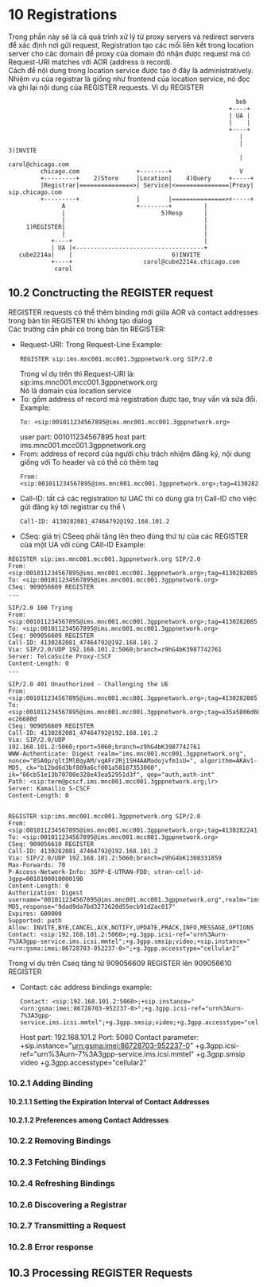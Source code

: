 # 10 Registrations
Trong phần này sẽ là cả quá trình xử lý từ proxy servers và redirect servers để xác định nơi gửi request, 
Registration tạo các mối liên kết trong location server cho các domain để proxy của domain đó nhận được request mà có Request-URI matches với AOR (address ò record). \
Cách để nội dung trong location service được tạo ở đây là administratively.
Nhiệm vụ của registrar là giống như frontend của location service, nó đọc và ghi lại nội dung của REGISTER requests.
Ví dụ REGISTER
```
                                                                bob
                                                              +----+
                                                              | UA |
                                                              |    |
                                                              +----+
                                                                 |
                                                                 |   3)INVITE
                                                                 |   carol@chicago.com
         chicago.com                +--------+                   V
         +---------+    2)Store     |Location|    4)Query     +-----+
         |Registrar|===============>| Service|<===============|Proxy|     sip.chicago.com
         +---------+                |        |===============>+-----+
               A                    +--------+         |
               |                           5)Resp      |
               |                                       |
     1)REGISTER|                                       |
               |                                       |
            +----+                                     |
            | UA |<------------------------------------+
   cube2214a|    |                            6)INVITE
            +----+                    carol@cube2214a.chicago.com
             carol
```
## 10.2 Conctructing the REGISTER request
REGISTER requests có thể thêm binding mới giữa AOR và contact addresses \
trong bản tin REGISTER thì không tạo dialog \
Các trường cần phải có trong bản tin REGISTER:
- Request-URI: Trong Request-Line
  Example: 
  ```
  REGISTER sip:ims.mnc001.mcc001.3gppnetwork.org SIP/2.0
  ```
  Trong ví dụ trên thì Request-URI là: sip:ims.mnc001.mcc001.3gppnetwork.org \
  Nó là domain của location service
- To: gồm address of record mà registration được tạo, truy vấn và sửa đổi. \
  Example:
  ```
  To: <sip:001011234567895@ims.mnc001.mcc001.3gppnetwork.org>
  ```
  user part: 001011234567895
  host part: ims.mnc001.mcc001.3gppnetwork.org
- From: address of record của người chịu trách nhiệm đăng ký, nội dung giống với To header và có thể có thêm tag
  ```
  From: <sip:001011234567895@ims.mnc001.mcc001.3gppnetwork.org>;tag=4130282085
  ```
- Call-ID: tất cả các registration từ UAC thì có dùng giá trị Call-ID cho việc gửi đăng ký tới registrar cụ thể \
  ```
  Call-ID: 4130282081_47464792@192.168.101.2
  ```
- CSeq: giá trị CSeeq phải tăng lên theo đúng thứ tự của các REGISTER của một UA với cùng CAll-ID
  Example:
```
REGISTER sip:ims.mnc001.mcc001.3gppnetwork.org SIP/2.0
From: <sip:001011234567895@ims.mnc001.mcc001.3gppnetwork.org>;tag=4130282085
To: <sip:001011234567895@ims.mnc001.mcc001.3gppnetwork.org>
CSeq: 909056609 REGISTER
...

SIP/2.0 100 Trying
From: <sip:001011234567895@ims.mnc001.mcc001.3gppnetwork.org>;tag=4130282085
To: <sip:001011234567895@ims.mnc001.mcc001.3gppnetwork.org>
CSeq: 909056609 REGISTER
Call-ID: 4130282081_47464792@192.168.101.2
Via: SIP/2.0/UDP 192.168.101.2:5060;branch=z9hG4bK3987742761
Server: TelcoSuite Proxy-CSCF
Content-Length: 0
... 

SIP/2.0 401 Unauthorized - Challenging the UE
From: <sip:001011234567895@ims.mnc001.mcc001.3gppnetwork.org>;tag=4130282085
To: <sip:001011234567895@ims.mnc001.mcc001.3gppnetwork.org>;tag=a35a5806d6040414c4d26ea88c1e71a0-ec26680d
CSeq: 909056609 REGISTER
Call-ID: 4130282081_47464792@192.168.101.2
Via: SIP/2.0/UDP 192.168.101.2:5060;rport=5060;branch=z9hG4bK3987742761
WWW-Authenticate: Digest realm="ims.mnc001.mcc001.3gppnetwork.org", nonce="8SA0p/qltIMlBqyAM/vqAFr2Rj1SH4AAMadojvfm1sU=", algorithm=AKAv1-MD5, ck="b12bd6d3bf809a6cf001a58187353060", ik="66cb51e13b70780e328e43ea52951d3f", qop="auth,auth-int"
Path: <sip:term@pcscf.ims.mnc001.mcc001.3gppnetwork.org;lr>
Server: Kamailio S-CSCF
Content-Length: 0


REGISTER sip:ims.mnc001.mcc001.3gppnetwork.org SIP/2.0
From: <sip:001011234567895@ims.mnc001.mcc001.3gppnetwork.org>;tag=4130282241
To: <sip:001011234567895@ims.mnc001.mcc001.3gppnetwork.org>
CSeq: 909056610 REGISTER
Call-ID: 4130282081_47464792@192.168.101.2
Via: SIP/2.0/UDP 192.168.101.2:5060;branch=z9hG4bK1308331859
Max-Forwards: 70
P-Access-Network-Info: 3GPP-E-UTRAN-FDD; utran-cell-id-3gpp=001010001000019B
Content-Length: 0
Authorization: Digest username="001011234567895@ims.mnc001.mcc001.3gppnetwork.org",realm="ims.mnc001.mcc001.3gppnetwork.org",uri="sip:ims.mnc001.mcc001.3gppnetwork.org",qop=auth,nonce="8SA0p/qltIMlBqyAM/vqAFr2Rj1SH4AAMadojvfm1sU=",nc=00000001,cnonce="4130282079",algorithm=AKAv1-MD5,response="9dad9da7bd3272620d55ecb91d2ac017"
Expires: 600000
Supported: path
Allow: INVITE,BYE,CANCEL,ACK,NOTIFY,UPDATE,PRACK,INFO,MESSAGE,OPTIONS
Contact: <sip:192.168.101.2:5060>;+g.3gpp.icsi-ref="urn%3Aurn-7%3A3gpp-service.ims.icsi.mmtel";+g.3gpp.smsip;video;+sip.instance="<urn:gsma:imei:86728703-952237-0>";+g.3gpp.accesstype="cellular2"
```
Trong ví dụ trên Cseq tăng từ 909056609 REGISTER lên 909056610 REGISTER
  - Contact: các address bindings
    example:
    ``` 
    Contact: <sip:192.168.101.2:5060>;+sip.instance="<urn:gsma:imei:86728703-952237-0>";+g.3gpp.icsi-ref="urn%3Aurn-7%3A3gpp-service.ims.icsi.mmtel";+g.3gpp.smsip;video;+g.3gpp.accesstype="cellular2"
    ```
    Host part: 192.168.101.2
    Port: 5060
    Contact parameter: +sip.instance="<urn:gsma:imei:86728703-952237-0>"
                       +g.3gpp.icsi-ref="urn%3Aurn-7%3A3gpp-service.ims.icsi.mmtel"
                       +g.3gpp.smsip
                       video
                       +g.3gpp.accesstype="cellular2"
### 10.2.1 Adding Binding
#### 10.2.1.1 Setting the Expiration Interval of Contact Addresses
#### 10.2.1.2 Preferences among Contact Addresses
### 10.2.2 Removing Bindings
### 10.2.3 Fetching Bindings
### 10.2.4 Refreshing Bindings
### 10.2.6 Discovering a Registrar
### 10.2.7 Transmitting a Request
### 10.2.8 Error response
## 10.3 Processing REGISTER Requests
